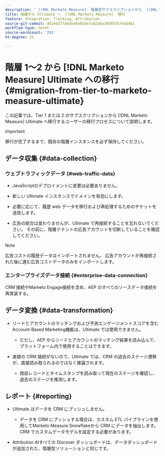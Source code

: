 ```yaml
---
description: ' [!DNL Marketo Measure]  階層型サブスクリプションから  [!DNL Marketo Measure] Ultimate に移行する際の移行プロセスについて説明します。'
title: 階層から Ultimate へ  [!DNL Marketo Measure]  移行
feature: Integration, Tracking, Attribution
source-git-commit: d62eb377a6abe8a01de7ad2aba34b85fb74ad461
workflow-type: tm+mt
source-wordcount: '281'
ht-degree: 1%

---
```


# 階層 1～2 から [!DNL Marketo Measure] Ultimate への移行 {#migration-from-tier-to-marketo-measure-ultimate}

この記事では、Tier 1 または 2 のサブスクリプションから [!DNL Marketo Measure] Ultimate へ移行するユーザーの移行プロセスについて説明します。

>[!IMPORTANT]
>
>移行が完了するまで、既存の階層インスタンスを必ず保持してください。

## データ収集 {#data-collection}

### ウェブトラフィックデータ {#web-traffic-data}

* JavaScriptのデプロイメントに変更は必要ありません。

* 新しい Ultimate インスタンスでドメインを有効にします。

* 必要に応じて、履歴 web データを移行および再処理するためのチケットを送信します。

* 広告の統合は変わりませんが、Ultimate で再接続することを忘れないでください。 その前に、階層テナントの広告アカウントを切断していることを確認してください。

>[!NOTE]
>
>広告コストの履歴データはインポートされません。 広告アカウントが再接続された後に進む広告コストデータのみをインポートします。

### エンタープライズデータ接続 {#enterprise-data-connection}

CRM 接続やMarketo Engage接続を含め、AEP のすべてのソースデータ接続を再実装する。

## データ変換 {#data-transformation}

* リードとアカウントのマッチングおよび予測エンゲージメントスコアを含むAccount-Based Marketing機能は、Ultimate では使用できません。

   * ただし、AEP からリードとアカウントのマッチング結果を読み込んで、プラットフォーム内で使用することはできます。

* 直接の CRM 接続がないので、Ultimate では、CRM の過去のステージ遷移が、直接読み取られるのではなく推論されます。

   * 商談レコードとタイムスタンプを読み取って現在のステージを確認し、過去のステージを推測します。

## レポート {#reporting}

* Ultimate はデータを CRM にプッシュしません。

   * データを CRM にプッシュする場合は、カスタム ETL パイプラインを使用してMarketo Measure Snowflakeから CRM にデータを抽出します。 CRM でカスタムデータモデルを設定する必要があります。

* Attribution AIすべての Discover ダッシュボードは、データダッシュボードが追加された、階層型ソリューションと同じです。

